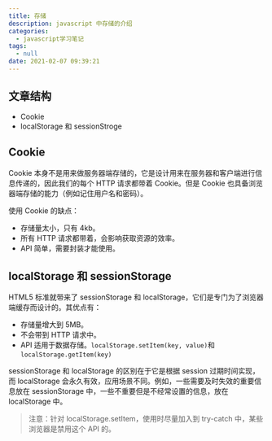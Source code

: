 ```yaml
---
title: 存储
description: javascript 中存储的介绍
categories:
  - javascript学习笔记
tags:
  - null
date: 2021-02-07 09:39:21
---
```


## 文章结构

- Cookie
- localStorage 和 sessionStroge

## Cookie

Cookie 本身不是用来做服务器端存储的，它是设计用来在服务器和客户端进行信息传递的，因此我们的每个 HTTP 请求都带着 Cookie。但是 Cookie 也具备浏览器端存储的能力（例如记住用户名和密码）。

使用 Cookie 的缺点：

- 存储量太小，只有 4kb。
- 所有 HTTP 请求都带着，会影响获取资源的效率。
- API 简单，需要封装才能使用。

## localStorage 和 sessionStorage

HTML5 标准就带来了 sessionStorage 和 localStorage，它们是专门为了浏览器端缓存而设计的。其优点有：

- 存储量增大到 5MB。
- 不会带到 HTTP 请求中。
- API 适用于数据存储。`localStorage.setItem(key, value)`和`localStorage.getItem(key)`

sessionStorage 和 localStorage 的区别在于它是根据 session 过期时间实现，而 localStorage 会永久有效，应用场景不同。例如，一些需要及时失效的重要信息放在 sessionStorage 中，一些不重要但是不经常设置的信息，放在 localStorage 中。

> 注意：针对 localStorage.setItem，使用时尽量加入到 try-catch 中，某些浏览器是禁用这个 API 的。

